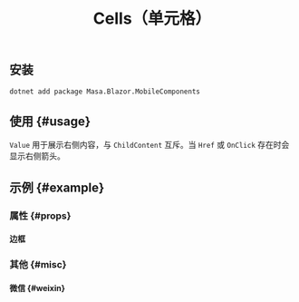 ﻿---
title: Cells（单元格）
desc: "用于各个类别行的信息展示。"
release: v1.11.0
related: 
  - /blazor/mobiles/swipe-actions
---

## 安装

```shell
dotnet add package Masa.Blazor.MobileComponents
```

## 使用 {#usage}

`Value` 用于展示右侧内容，与 `ChildContent` 互斥。当 `Href` 或 `OnClick` 存在时会显示右侧箭头。

<masa-example file="Examples.mobiles.cell.Usage"></masa-example>

## 示例 {#example}

### 属性 {#props}

#### 边框

<masa-example file="Examples.mobiles.cell.Outlined"></masa-example>

### 其他 {#misc}

#### 微信 {#weixin}

<masa-example file="Examples.mobiles.cell.WeiXin"></masa-example>